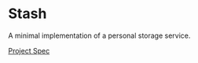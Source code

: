 # Stash

A minimal implementation of a personal storage service.

[Project Spec](https://www.theodinproject.com/lessons/nodejs-file-uploader)
